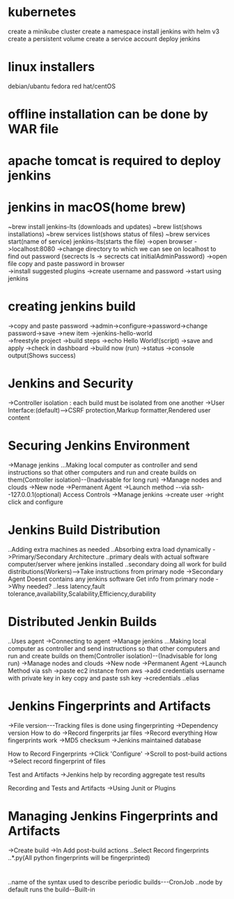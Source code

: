 # kubernetes
  create a minikube cluster
  create a namespace
  install jenkins with helm v3
  create a persistent volume
  create a service account deploy jenkins
# linux installers
  debian/ubantu
  fedora
  red hat/centOS
# offline installation can be done by WAR file
# apache tomcat is required to deploy jenkins
# jenkins in macOS(home brew)
  ~brew install jenkins-lts (downloads and updates)
  ~brew list(shows installations)
  ~brew services list(shows status of files)
  ~brew services start(name of service) jenkins-lts(starts the file)
  ->open browser  ->localhost:8080 
                  ->change directory to which we can see on localhost to find out password (secrects ls -> secrects cat initialAdminPassword)
                  ->open file copy and paste password in browser  
  ->install suggested plugins
  ->create username and password
  ->start using jenkins

# creating jenkins build
  ->copy and paste password
     ->admin->configure->password->change password->save
  ->new item   ->jenkins-hello-world   
               ->freestyle project
  ->build steps   ->echo Hello World!(script)
  ->save and apply
  ->check in dashboard
  ->build now (run)
  ->status
  ->console output(Shows success)

# Jenkins and Security
->Controller isolation : each build must be isolated from one another
->User Interface:(default)-->CSRF protection,Markup formatter,Rendered user content

# Securing Jenkins Environment
->Manage jenkins
...Making local computer as controller and send instructions so that other computers and run and create builds on them(Controller isolation)--(Inadvisable for long run)
->Manage nodes and clouds
->New node
->Permanent Agent
->Launch method --via ssh--127.0.0.1(optional)
Access Controls
->Manage jenkins
->create user 
->right click and configure

 

# Jenkins Build Distribution
..Adding extra machines as needed
..Absorbing extra load dynamically
->Primary/Secondary Architecture
    ..primary deals with actual software computer/server where jenkins installed
    ..secondary doing all work for build distributions(Workers)-->Take instructions from primary node
->Secondary Agent
   Doesnt contains any jenkins software
   Get info from primary node
->Why needed?
..less latency,fault tolerance,availability,Scalability,Efficiency,durability

 

# Distributed Jenkin Builds
..Uses agent
->Connecting to agent
     ->Manage jenkins
    ...Making local computer as controller and send instructions so that other computers and run and create builds on them(Controller isolation)--(Inadvisable for long run)
    ->Manage nodes and clouds
    ->New node
    ->Permanent Agent
    ->Launch Method via ssh
      ->paste ec2 instance from aws
      ->add credentials
        username with private key
        in key copy and paste ssh key
      ->credentials ..elias
# Jenkins Fingerprints and Artifacts 
  ->File version---Tracking files is done using fingerprinting
  ->Dependency version
  How to do
  ->Record fingerprits jar files
  ->Record everything
  How fingerprints work
  ->MD5 checksum
  ->Jenkins maintained database

 

  How to Record Fingerprints
  ->Click 'Configure'
  ->Scroll to post-build actions
  ->Select record fingerprint of files

 

  Test and Artifacts
  ->Jenkins help by recording aggregate test results

 

  Recording and Tests and Artifacts
  ->Using Junit or Plugins

# Managing Jenkins Fingerprints and Artifacts 
  ->Create build
  ->In Add post-build actions
    ..Select Record fingerprints
    ..*.py(All python fingerprints will be fingerprinted)

 

#
..name of the syntax used to describe periodic builds---CronJob
..node by default runs the build--Built-in  
  
  
